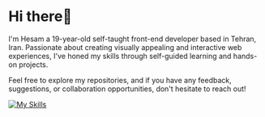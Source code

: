 # Hi there👋

I'm Hesam a 19-year-old self-taught front-end developer based in Tehran, Iran. Passionate about creating visually appealing and interactive web experiences, I've honed my skills through self-guided learning and hands-on projects.

Feel free to explore my repositories, and if you have any feedback, suggestions, or collaboration opportunities, don't hesitate to reach out!

[![My Skills](https://skillicons.dev/icons?i=js,html,css,react,tailwind,git)](https://skillicons.dev)

